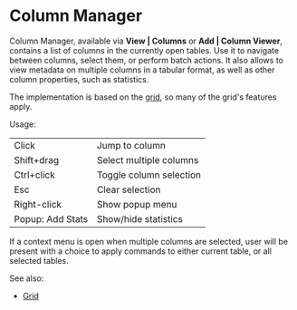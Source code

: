 <!-- TITLE: Column Manager -->
<!-- SUBTITLE: -->

# Column Manager

Column Manager, available via **View | Columns** or **Add | Column Viewer**, contains a list of 
columns in the currently open tables. Use it to navigate between columns, select them, or perform batch actions. 
It also allows to view metadata on multiple columns in a tabular format, as well as other column
properties, such as statistics.

The implementation is based on the [grid](../visualize/viewers/grid.md), so many of the grid's features apply.

Usage:

|                  |                |
|------------------|----------------|
| Click            | Jump to column |
| Shift+drag       | Select multiple columns |
| Ctrl+click       | Toggle column selection |
| Esc              | Clear selection |
| Right-click      | Show popup menu |
| Popup: Add Stats | Show/hide statistics |

If a context menu is open when multiple columns are selected, user will be present with a 
choice to apply commands to either current table, or all selected tables.

See also:

* [Grid](../visualize/viewers/grid.md)
